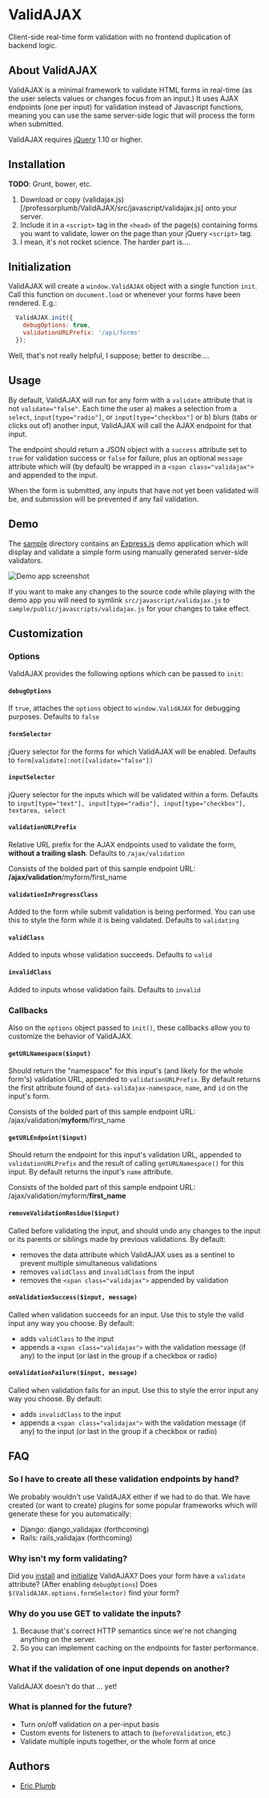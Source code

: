# ValidAJAX

Client-side real-time form validation with no frontend duplication of backend logic.

## About ValidAJAX

ValidAJAX is a minimal framework to validate HTML forms in real-time (as the user selects values or changes focus from 
an input.) It uses AJAX endpoints (one per input) for validation instead of Javascript functions, meaning you can use
the same server-side logic that will process the form when submitted.

ValidAJAX requires [jQuery](//jquery.org) 1.10 or higher.

## Installation

**TODO**: Grunt, bower, etc.

1. Download or copy (validajax.js)[/professorplumb/ValidAJAX/src/javascript/validajax.js] onto your server.
1. Include it in a `<script>` tag in the `<head>` of the page(s) containing forms you want to validate, lower on the 
   page than your jQuery `<script>` tag.
1. I mean, it's not rocket science.  The harder part is....

## Initialization

ValidAJAX will create a `window.ValidAJAX` object with a single function `init`. Call this function on `document.load`
or whenever your forms have been rendered.  E.g.:

```javascript
  ValidAJAX.init({
    debugOptions: true,
    validationURLPrefix: '/api/forms'
  });
```

Well, that's not really helpful, I suppose; better to describe....

## Usage

By default, ValidAJAX will run for any form with a `validate` attribute that is not `validate="false"`.  Each time the
user a) makes a selection from a `select`, `input[type="radio"]`, or `input[type="checkbox"]` or b) blurs (tabs or 
clicks out of) another input, ValidAJAX will call the AJAX endpoint for that input.

The endpoint should return a JSON object with a `success` attribute set to `true` for validation success or `false` for
failure, plus an optional `message` attribute which will (by default) be wrapped in a `<span class="validajax">` and
appended to the input.

When the form is submitted, any inputs that have not yet been validated will be, and submission will be prevented if any
fail validation.

## Demo

The [sample](sample/) directory contains an [Express.js](http://expressjs.com/) demo
application which will display and validate a simple form using manually generated server-side validators.

![Demo app screenshot](sample/public/images/screenshot.png)

If you want to make any changes to the source code while playing with the demo app you will need to symlink
`src/javascript/validajax.js` to `sample/public/javascripts/validajax.js` for your changes to take effect.

## Customization

### Options

ValidAJAX provides the following options which can be passed to `init`:

#### `debugOptions`

If `true`, attaches the `options` object to `window.ValidAJAX` for debugging purposes.  Defaults to `false`

#### `formSelector`

jQuery selector for the forms for which ValidAJAX will be enabled.  Defaults to `form[validate]:not([validate="false"])` 

#### `inputSelector`

jQuery selector for the inputs which will be validated within a form.  Defaults to 
`input[type="text"], input[type="radio"], input[type="checkbox"], textarea, select`

#### `validationURLPrefix`

Relative URL prefix for the AJAX endpoints used to validate the form, **without a trailing slash**.  Defaults to 
`/ajax/validation`

Consists of the bolded part of this sample endpoint URL: **/ajax/validation**/myform/first_name

#### `validationInProgressClass`

Added to the form while submit validation is being performed.  You can use this to style the form while it is being
validated.  Defaults to `validating`

#### `validClass`

Added to inputs whose validation succeeds.  Defaults to `valid`

#### `invalidClass`

Added to inputs whose validation fails.  Defaults to `invalid`

### Callbacks

Also on the `options` object passed to `init()`, these callbacks allow you to customize the behavior of ValidAJAX.
 
#### `getURLNamespace($input)`
 
Should return the "namespace" for this input's (and likely for the whole form's) validation URL, appended to 
`validationURLPrefix`.  By default returns the first attribute found of `data-validajax-namespace`, `name`, and `id` on
the input's form.

Consists of the bolded part of this sample endpoint URL: /ajax/validation/**myform**/first_name

#### `getURLEndpoint($input)`

Should return the endpoint for this input's validation URL, appended to `validationURLPrefix` and the result of
calling `getURLNamespace()` for this input.  By default returns the input's `name` attribute.

Consists of the bolded part of this sample endpoint URL: /ajax/validation/myform/**first_name**

#### `removeValidationResidue($input)`

Called before validating the input, and should undo any changes to the input or its parents or siblings made by previous
validations.  By default:

 - removes the data attribute which ValidAJAX uses as a sentinel to prevent multiple simultaneous validations
 - removes `validClass` and `invalidClass` from the input
 - removes the `<span class="validajax">` appended by validation

#### `onValidationSuccess($input, message)`

Called when validation succeeds for an input.  Use this to style the valid input any way you choose.  By default:
 
 - adds `validClass` to the input
 - appends a `<span class="validajax">` with the validation message (if any) to the input (or last in the group if a
   checkbox or radio)

#### `onValidationFailure($input, message)`

Called when validation fails for an input.  Use this to style the error input any way you choose.  By default:
 
 - adds `invalidClass` to the input
 - appends a `<span class="validajax">` with the validation message (if any) to the input (or last in the group if a
   checkbox or radio)

## FAQ

### So I have to create all these validation endpoints by hand?

We probably wouldn't use ValidAJAX either if we had to do that.  We have created (or want to create) plugins for some
popular frameworks which will generate these for you automatically:

 - Django: django_validajax (forthcoming)
 - Rails: rails_validajax (forthcoming)

### Why isn't my form validating?

Did you [install](#installation) and [initialize](#initialization) ValidAJAX?  Does your form have a `validate`
attribute?  (After enabling `debugOptions`) Does `$(ValidAJAX.options.formSelector)` find your form?

### Why do you use GET to validate the inputs?

1. Because that's correct HTTP semantics since we're not changing anything on the server.
1. So you can implement caching on the endpoints for faster performance.

### What if the validation of one input depends on another?

ValidAJAX doesn't do that ... yet!

### What is planned for the future?

 - Turn on/off validation on a per-input basis
 - Custom events for listeners to attach to (`beforeValidation`, etc.)
 - Validate multiple inputs together, or the whole form at once

## Authors

 - [Eric Plumb](https://github.com/professorplumb/)
